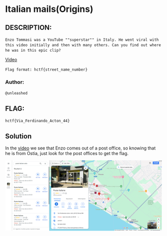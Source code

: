 # Italian mails(Origins)
## DESCRIPTION: 
`Enzo Tommasi was a YouTube ""superstar"" in Italy. He went viral with this video initially and then with many others. Can you find out where he was in this epic clip?`

[Video](https://www.youtube.com/watch?v=rNta7FLxq8s&ab_channel=Team_demon_loba)

`Flag format: hctf{street_name_number}`

### Author: 
`@unleashed`

## FLAG:
`hctf{Via_Ferdinando_Acton_44}`

## Solution
In the [video](https://www.youtube.com/watch?v=rNta7FLxq8s&ab_channel=Team_demon_loba) we see that Enzo comes out of a post office, so knowing that he is from Ostia, just look for the post offices to get the flag.

<p align="center">
  <img src="Attachments/maps.png"/>
</p>